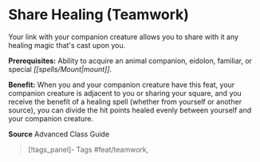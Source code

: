 ﻿---
cssclass: [feats]

---
# Share Healing (Teamwork)

Your link with your companion creature allows you to share with it any healing magic that's cast upon you.

**Prerequisites:** Ability to acquire an animal companion, eidolon, familiar, or special _[[spells/Mount|mount]]_.

**Benefit:** When you and your companion creature have this feat, your companion creature is adjacent to you or sharing your square, and you receive the benefit of a healing spell (whether from yourself or another source), you can divide the hit points healed evenly between yourself and your companion creature.

**Source** Advanced Class Guide
>[!tags_panel]- Tags
> #feat/teamwork, 